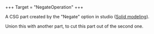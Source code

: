 +++
Target = "NegateOperation"
+++

A CSG part created by the "Negate" option in studio ([Solid modeling](https://developer.roblox.com/articles/3D-Modeling-with-Parts)).Union this with another part, to cut this part out of the second one.